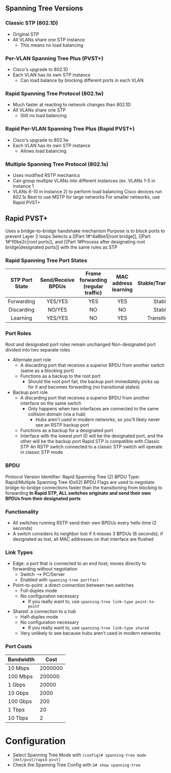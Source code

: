 ## Spanning Tree Versions
### Classic STP (802.1D)

- Original STP
- All VLANs share one STP instance
	- This means no load balancing
### Per-VLAN Spanning Tree Plus (PVST+)
- Cisco's upgrade to 802.1D
- Each VLAN has its own STP instance
	- Can load balance by blocking different ports in each VLAN
### Rapid Spanning Tree Protocol (802.1w)
- Much faster at reacting to network changes than 802.1D
- All VLANs share one STP
	- Still no load balancing
### Rapid Per-VLAN Spanning Tree Plus (Rapid PVST+)
- Cisco's upgrade to 802.1w
- Each VLAN has its own STP instance
	- Allows load balancing
### Multiple Spanning Tree Protocol (802.1s)
- Uses modified RSTP mechanics
- Can group multiple VLANs into different instances (ex. VLANs 1-5 in instance 1
- VLANs 6-10 in instance 2) to perform load balancing
Cisco devices run 802.1s
Best to use MSTP for large networks
For smaller networks, use Rapid PVST+
## Rapid PVST+
Uses a bridge-to-bridge handshake mechanism
Purpose is to block ports to prevent Layer 2 loops
Selects a [[Part 1#^4a8be5|root bridge]], [[Part 1#^f0be2c|root ports]], and [[Part 1#Process after designating root bridge|designated ports]] with the same rules as STP
### Rapid Spanning Tree Port States
| STP Port State | Send/Receive BPDUs | Frame forwarding (regular traffic) | MAC address learning | Stable/Transitional |
| :------------: | :----------------: | :--------------------------------: | :------------------: | :-----------------: |
|   Forwarding   |      YES/YES       |                YES                 |         YES          |       Stable        |
|   Discarding   |       NO/YES       |                 NO                 |          NO          |       Stable        |
|    Learning    |      YES/YES       |                 NO                 |         YES          |    Transitional     |
### Port Roles
Root and designated port roles remain unchanged
Non-designated port divided into two separate roles
- Alternate port role
	- A discarding port that receives a superior BPDU from another switch (same as a blocking port)
	- Functions as a backup to the root port
		- Should the root port fail, the backup port immediately picks up for it and becomes forwarding (no transitional states)
- Backup port role
	- A discarding port that receives a superior BPDU from another interface on the same switch
		- Only happens when two interfaces are connected to the same collision domain (via a hub)
			- Hubs aren't used in modern networks, so you'll likely never see an RSTP backup port
	- Functions as a backup for a designated port
	- Interface with the lowest port ID will be the designated port, and the other will be the backup port
Rapid STP is compatible with Classic STP
	An RSTP switch connected to a classic STP switch will operate in classic STP mode
### BPDU
Protocol Version Identifier: Rapid Spanning Tree (2)
BPDU Type: Rapid/Multiple Spanning Tree (0x02)
BPDU Flags are used to negotiate bridge-to-bridge connections faster than the transitioning from blocking to forwarding
**In Rapid STP, ALL switches originate and send their own BPDUs from their designated ports**

### Functionality
- All switches running RSTP send their own BPDUs every hello time (2 seconds)
- A switch considers its neighbor lost if it misses 3 BPDUs (6 seconds); if designated as lost, all MAC addresses on that interface are flushed

### Link Types
- Edge: a port that is connected to an end host; moves directly to forwarding without negotiation
	- Switch --> PC/Server
	- Enabled with ```spanning-tree portfast```
- Point-to-point: a direct connection between two switches
	- Full-duplex mode
	- No configuration necessary
		- If you really want to, use ```spanning-tree link-type point-to-point```
- Shared: a connection to a hub
	- Half-duplex mode
	- No configuration necessary
		- If you really want to, use ```spanning-tree link-type shared```
	- Very unlikely to see because hubs aren't used in modern networks

### Port Costs

| Bandwidth | Cost    |
| --------- | ------- |
| 10 Mbps   | 2000000 |
| 100 Mbps  | 200000  |
| 1 Gbps    | 20000   |
| 10 Gbps   | 2000    |
| 100 Gbps  | 200     |
| 1 Tbps    | 20      |
| 10 Tbps   | 2       |
# Configuration
- Select Spanning Tree Mode with ```(config)# spanning-tree mode [mst/pvst/rapid-pvst]```
- Check the Spanning Tree Config with ```S# show spanning-tree```
